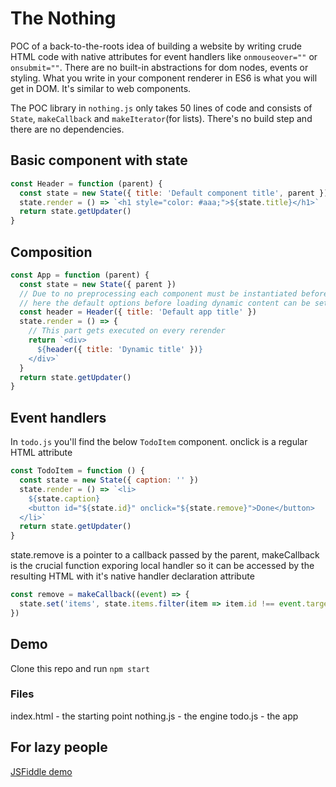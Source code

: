 # The Nothing

POC of a back-to-the-roots idea of building a website by writing crude HTML code with native attributes for event handlers like ```onmouseover=""``` or ```onsubmit=""```. There are no built-in abstractions for dom nodes, events or styling. What you write in your component renderer in ES6 is what you will get in DOM. It's similar to web components.

The POC library in `nothing.js` only takes 50 lines of code and consists of `State`, `makeCallback` and `makeIterator`(for lists). There's no build step and there are no dependencies.

## Basic component with state

```javascript
const Header = function (parent) {
  const state = new State({ title: 'Default component title', parent })
  state.render = () => `<h1 style="color: #aaa;">${state.title}</h1>`
  return state.getUpdater()
}
```

## Composition

```javascript
const App = function (parent) {
  const state = new State({ parent })
  // Due to no preprocessing each component must be instantiated before being used in render(),
  // here the default options before loading dynamic content can be set
  const header = Header({ title: 'Default app title' })
  state.render = () => {
    // This part gets executed on every rerender
    return `<div>
      ${header({ title: 'Dynamic title' })}
    </div>`
  }
  return state.getUpdater()
}
```

## Event handlers

In `todo.js` you'll find the below `TodoItem` component. onclick is a regular HTML attribute

```javascript
const TodoItem = function () {
  const state = new State({ caption: '' })
  state.render = () => `<li>
    ${state.caption}
    <button id="${state.id}" onclick="${state.remove}">Done</button>
  </li>`
  return state.getUpdater()
}
```

state.remove is a pointer to a callback passed by the parent, makeCallback is the crucial function exporing local handler so it can be accessed by the resulting HTML with it's native handler declaration attribute

```javascript
const remove = makeCallback((event) => {
  state.set('items', state.items.filter(item => item.id !== event.target.getAttribute('id')))
})
```

## Demo
Clone this repo and run ```npm start```

### Files
  index.html - the starting point
  nothing.js - the engine
  todo.js - the app

## For lazy people
[JSFiddle demo](https://jsfiddle.net/ay1mr80e/)
